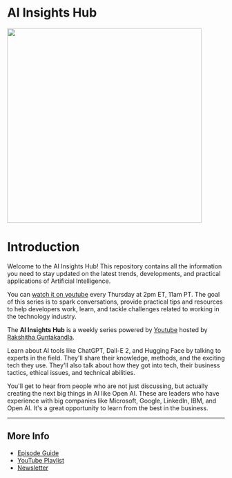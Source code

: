# AI Insights Hub

<img src="https://universe-of-data.github.io/podcast-feed-on-AI/images/artwork2.jpg" width="450">

# Introduction

Welcome to the AI Insights Hub! This repository contains all the information you need to stay updated on the latest trends, developments, and practical applications of Artificial Intelligence.

You can [watch it on youtube](https://www.youtube.com/playlist?list=PL8ma6z43eOQERcDfI2tPyN10hTjcth9xe) every Thursday at 2pm ET, 11am PT. The goal of this series is to spark conversations, provide practical tips and resources to help developers work, learn, and tackle challenges related to working in the technology industry.

The **AI Insights Hub** is a weekly series powered by [Youtube](https://www.youtube.com/) hosted by [Rakshitha Guntakandla](https://www.linkedin.com/in/universeofdata/).

Learn about AI tools like ChatGPT, Dall-E 2, and Hugging Face by talking to experts in the field. They'll share their knowledge, methods, and the exciting tech they use. They'll also talk about how they got into tech, their business tactics, ethical issues, and technical abilities.

You'll get to hear from people who are not just discussing, but actually creating the next big things in AI like Open AI. These are leaders who have experience with big companies like Microsoft, Google, LinkedIn, IBM, and Open AI. It's a great opportunity to learn from the best in the business.

---
## More Info
- [Episode Guide](https://go.raybo.org/tfit-episodes)
- [YouTube Playlist](https://www.youtube.com/playlist?list=PL8ma6z43eOQERcDfI2tPyN10hTjcth9xe)
- [Newsletter](https://www.linkedin.com/newsletters/the-atlas-7075090904906149891/)

